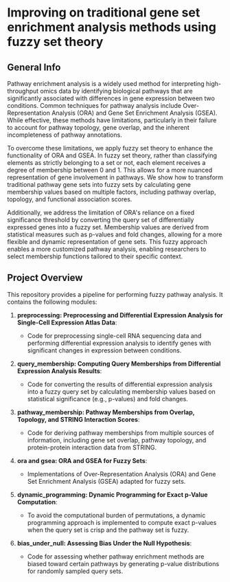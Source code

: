# Improving on traditional gene set enrichment analysis methods using fuzzy set theory

## General Info
Pathway enrichment analysis is a widely used method for interpreting high-throughput omics data by identifying biological pathways that are significantly associated with differences in gene expression between two conditions. Common techniques for pathway analysis include Over-Representation Analysis (ORA) and Gene Set Enrichment Analysis (GSEA). While effective, these methods have limitations, particularly in their failure to account for pathway topology, gene overlap, and the inherent incompleteness of pathway annotations.

To overcome these limitations, we apply fuzzy set theory to enhance the functionality of ORA and GSEA. In fuzzy set theory, rather than classifying elements as strictly belonging to a set or not, each element receives a degree of membership between 0 and 1. This allows for a more nuanced representation of gene involvement in pathways. We show how to transform traditional pathway gene sets into fuzzy sets by calculating gene membership values based on multiple factors, including pathway overlap, topology, and functional association scores.

Additionally, we address the limitation of ORA's reliance on a fixed significance threshold by converting the query set of differentially expressed genes into a fuzzy set. Membership values are derived from statistical measures such as p-values and fold changes, allowing for a more flexible and dynamic representation of gene sets. This fuzzy approach enables a more customized pathway analysis, enabling researchers to select membership functions tailored to their specific context.

## Project Overview
This repository provides a pipeline for performing fuzzy pathway analysis. It contains the following modules:

1. **preprocessing: Preprocessing and Differential Expression Analysis for Single-Cell Expression Atlas Data**:
    - Code for preprocessing single-cell RNA sequencing data and performing differential expression analysis to identify genes with significant changes in expression between conditions.

2. **query_membership: Computing Query Memberships from Differential Expression Analysis Results**:
    - Code for converting the results of differential expression analysis into a fuzzy query set by calculating membership values based on statistical significance (e.g., p-values) and fold changes.

3. **pathway_membership: Pathway Memberships from Overlap, Topology, and STRING Interaction Scores**:
    - Code for deriving pathway memberships from multiple sources of information, including gene set overlap, pathway topology, and protein-protein interaction data from STRING.

4. **ora and gsea: ORA and GSEA for Fuzzy Sets**:
    - Implementations of Over-Representation Analysis (ORA) and Gene Set Enrichment Analysis (GSEA) adapted for fuzzy sets.

5. **dynamic_programming: Dynamic Programming for Exact p-Value Computation**:
    - To avoid the computational burden of permutations, a dynamic programming approach is implemented to compute exact p-values when the query set is crisp and the pathway set is fuzzy.

6. **bias_under_null: Assessing Bias Under the Null Hypothesis**:
    - Code for assessing whether pathway enrichment methods are biased toward certain pathways by generating p-value distributions for randomly sampled query sets.
